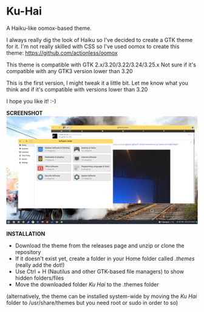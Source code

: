 # Ku-Hai
A Haiku-like oomox-based theme.

I always really dig the look of Haiku so I've decided to create a GTK theme for it. I'm not really skilled with CSS so I've used oomox to create this theme: https://github.com/actionless/oomox

This theme is compatible with GTK 2.x/3.20/3.22/3.24/3.25.x
Not sure if it's compatible with any GTK3 version lower than 3.20

This is the first version, I might tweak it a little bit. Let me know what you think and if it's compatible with versions lower than 3.20

I hope you like it! :-)

**SCREENSHOT**
![Screenshot](Screenshot_from_2017-05-23_20_38_58.png)

**INSTALLATION**
- Download the theme from the releases page and unzip or clone the repository
- If it doesn't exist yet, create a folder in your Home folder called *.themes* (really add the dot!)
- Use Ctrl + H (Nautilus and other GTK-based file managers) to show hidden folders/files
- Move the downloaded folder *Ku Hai* to the .themes folder

(alternatively, the theme can be installed system-wide by moving the *Ku Hai* folder to /usr/share/themes but you need root or sudo in order to so)
